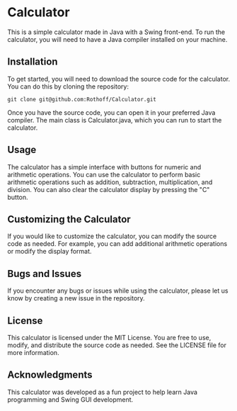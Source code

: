# Calculator

This is a simple calculator made in Java with a Swing front-end. To run the calculator, you will need to have a Java compiler installed on your machine.

## Installation

To get started, you will need to download the source code for the calculator. You can do this by cloning the repository:

```
git clone git@github.com:Rothoff/Calculator.git
```
Once you have the source code, you can open it in your preferred Java compiler. The main class is Calculator.java, which you can run to start the calculator.

## Usage

The calculator has a simple interface with buttons for numeric and arithmetic operations. You can use the calculator to perform basic arithmetic operations such as addition, subtraction, multiplication, and division. You can also clear the calculator display by pressing the "C" button.

## Customizing the Calculator

If you would like to customize the calculator, you can modify the source code as needed. For example, you can add additional arithmetic operations or modify the display format.

## Bugs and Issues

If you encounter any bugs or issues while using the calculator, please let us know by creating a new issue in the repository.

## License

This calculator is licensed under the MIT License. You are free to use, modify, and distribute the source code as needed. See the LICENSE file for more information.

## Acknowledgments

This calculator was developed as a fun project to help learn Java programming and Swing GUI development.
